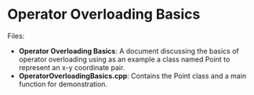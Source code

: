 # Operator Overloading Basics

Files:
- **Operator Overloading Basics**: A document discussing the basics of operator overloading using as an
  example a class named Point to represent an x-y coordinate pair.
- **OperatorOverloadingBasics.cpp**: Contains the Point class and a main function for demonstration.
